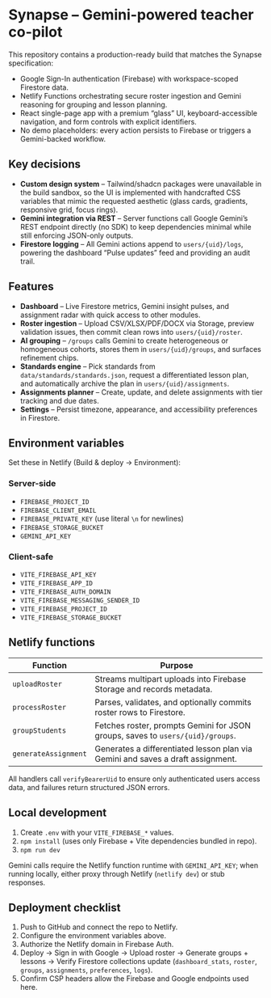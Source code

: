 # Synapse – Gemini-powered teacher co-pilot

This repository contains a production-ready build that matches the Synapse specification:

- Google Sign-In authentication (Firebase) with workspace-scoped Firestore data.
- Netlify Functions orchestrating secure roster ingestion and Gemini reasoning for grouping and lesson planning.
- React single-page app with a premium “glass” UI, keyboard-accessible navigation, and form controls with explicit identifiers.
- No demo placeholders: every action persists to Firebase or triggers a Gemini-backed workflow.

## Key decisions

- **Custom design system** – Tailwind/shadcn packages were unavailable in the build sandbox, so the UI is implemented with handcrafted CSS variables that mimic the requested aesthetic (glass cards, gradients, responsive grid, focus rings).
- **Gemini integration via REST** – Server functions call Google Gemini’s REST endpoint directly (no SDK) to keep dependencies minimal while still enforcing JSON-only outputs.
- **Firestore logging** – All Gemini actions append to `users/{uid}/logs`, powering the dashboard “Pulse updates” feed and providing an audit trail.

## Features

- **Dashboard** – Live Firestore metrics, Gemini insight pulses, and assignment radar with quick access to other modules.
- **Roster ingestion** – Upload CSV/XLSX/PDF/DOCX via Storage, preview validation issues, then commit clean rows into `users/{uid}/roster`.
- **AI grouping** – `/groups` calls Gemini to create heterogeneous or homogeneous cohorts, stores them in `users/{uid}/groups`, and surfaces refinement chips.
- **Standards engine** – Pick standards from `data/standards/standards.json`, request a differentiated lesson plan, and automatically archive the plan in `users/{uid}/assignments`.
- **Assignments planner** – Create, update, and delete assignments with tier tracking and due dates.
- **Settings** – Persist timezone, appearance, and accessibility preferences in Firestore.

## Environment variables

Set these in Netlify (Build & deploy → Environment):

### Server-side
- `FIREBASE_PROJECT_ID`
- `FIREBASE_CLIENT_EMAIL`
- `FIREBASE_PRIVATE_KEY` (use literal `\n` for newlines)
- `FIREBASE_STORAGE_BUCKET`
- `GEMINI_API_KEY`

### Client-safe
- `VITE_FIREBASE_API_KEY`
- `VITE_FIREBASE_APP_ID`
- `VITE_FIREBASE_AUTH_DOMAIN`
- `VITE_FIREBASE_MESSAGING_SENDER_ID`
- `VITE_FIREBASE_PROJECT_ID`
- `VITE_FIREBASE_STORAGE_BUCKET`

## Netlify functions

| Function | Purpose |
| --- | --- |
| `uploadRoster` | Streams multipart uploads into Firebase Storage and records metadata. |
| `processRoster` | Parses, validates, and optionally commits roster rows to Firestore. |
| `groupStudents` | Fetches roster, prompts Gemini for JSON groups, saves to `users/{uid}/groups`. |
| `generateAssignment` | Generates a differentiated lesson plan via Gemini and saves a draft assignment. |

All handlers call `verifyBearerUid` to ensure only authenticated users access data, and failures return structured JSON errors.

## Local development

1. Create `.env` with your `VITE_FIREBASE_*` values.
2. `npm install` (uses only Firebase + Vite dependencies bundled in repo).
3. `npm run dev`

Gemini calls require the Netlify function runtime with `GEMINI_API_KEY`; when running locally, either proxy through Netlify (`netlify dev`) or stub responses.

## Deployment checklist

1. Push to GitHub and connect the repo to Netlify.
2. Configure the environment variables above.
3. Authorize the Netlify domain in Firebase Auth.
4. Deploy → Sign in with Google → Upload roster → Generate groups + lessons → Verify Firestore collections update (`dashboard_stats`, `roster`, `groups`, `assignments`, `preferences`, `logs`).
5. Confirm CSP headers allow the Firebase and Google endpoints used here.
